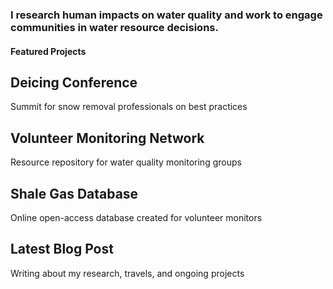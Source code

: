 <h3 class="page-intro">I research human impacts on water quality and work to engage communities in water resource decisions.</h3>
<h4>Featured Projects</h4>
   <div class="card" id="card-deicing-conference" style="curser: pointer;" onclick="window.open('https://lcwroadsalt.wixsite.com/conference', '_blank')">
    <div class="card-container">
    <h2>Deicing Conference</h2>
    <p>Summit for snow removal professionals on best practices</p>
  </div>
</div>
<div class="card" id="card-volmon" style="curser: pointer;" onclick="window.open('http://www.volunteermonitoring.org/', '_blank')">
    <div class="card-container">
    <h2>Volunteer Monitoring Network</h2>
    <p>Resource repository for water quality monitoring groups</p>
  </div>
</div>
<div class="card" id="card-allarmwater">
    <div class="card-container">
    <h2>Shale Gas Database</h2>
    <p>Online open-access database created for volunteer monitors</p>
  </div>
</div>
<div class="card" id="card-blog" onclick="window.open('https://medium.com/@holdensparacino/latest', '_blank')">
    <div class="card-container">
    <h2>Latest Blog Post</h2>
    <p>Writing about my research, travels, and ongoing projects</p>
  </div>
</div>
